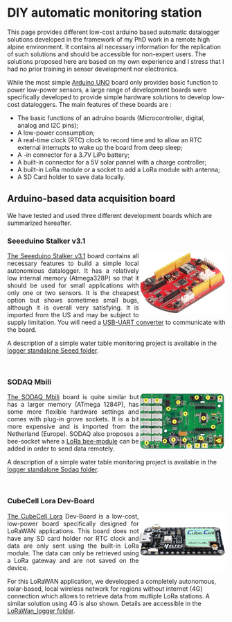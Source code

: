 # DIY automatic monitoring station

This page provides different low-cost arduino based automatic datalogger solutions developed in the framework of my PhD work in a remote high alpine environment.
It contains all necessary information for the replication of such solutions and should be accessible for non-expert users. The solutions proposed here are based on my own experience and I stress that I had no prior training in sensor development nor electronics.

While the most simple <a href="https://www.arduino.cc/en/main/arduinoBoardUno">Arduino UNO</a> board only provides basic function to power low-power sensors, a large range of development boards were specifically developed to provide simple hardware solutions to develop low-cost dataloggers.
The main features of these boards are :
<ul>
  <li>The basic functions of an adruino boards (Microcontroller, digital, analog and I2C pins); </li>
  <li>A low-power consumption; </li>
  <li>A real-time clock (RTC) clock to record time and to allow an RTC external interrupts to wake up the board from deep sleep;</li>
  <li>A 
    -in connector for a 3.7V LiPo battery;</li>
  <li>A built-in connector for a 5V solar pannel with a charge controller;</li>
  <li>A built-in LoRa module or a socket to add a LoRa module with antenna;</li>
  <li>A SD Card holder to save data locally.</li>
</ul>  

## Arduino-based data acquisition board

We have tested and used three different development boards which are summarized hereafter.

### Seeeduino Stalker v3.1
<img align="right" src="images/seeeduino.jpg" width="200"/>
<p align="justify">
<a href="https://wiki.seeedstudio.com/Seeeduino_Stalker_V3.1/">The Seeeduino Stalker v3.1</a> board contains all necessary features to build a simple local autonomious datalogger. It has a relatively low internal memory (Atmega328P) so that it should be used for small applications with only one or two sensors. It is the cheapest option but shows sometimes small bugs, although it is overall very satisfying. It is imported from the US and may be subject to supply limitation. You will need a <a href="https://wiki.seeedstudio.com/UartSBee_v5/">USB-UART converter</a> to communicate with the board.
  
A description of a simple water table monitoring project is available in the <a href="/logger_standalone_seeed">logger standalone Seeed folder</a>.
</p>
<br>

### SODAQ Mbili
<img align="right" src="images/sodaq.jpg" width="200"/>
<p align="justify">
<a href="https://support.sodaq.com/Boards/Mbili/">The SODAQ Mbili</a> board is quite similar but has a larger memory (ATmega 1284P), has some more flexible hardware settings and comes with plug-in grove sockets. It is a bit more expensive and is imported from the Netherland (Europe). SODAQ also proposes a bee-socket where a <a href="https://shop.sodaq.com/lorabee-rn2483-order-now.html">LoRa bee-module</a> can be added in order to send data remotely. 
  
A description of a simple water table monitoring project is available in the <a href="/logger_standalone_sodaq">logger standalone Sodaq folder</a>.</p>
<br>

### CubeCell Lora Dev-Board
<img align="right" src="images/cubecell.jpg" width="200"/>
<p align="justify">
<a href="https://heltec.org/product/htcc-ab01/">The CubeCell Lora</a> Dev-Board is a low-cost, low-power board specifically designed for LoRaWAN applications. This board does not have any SD card holder nor RTC clock and data are only sent using the built-in LoRa module. The data can only be retrieved using a LoRa gateway and are not saved on the device.

For this LoRaWAN application, we developped a completely autonomous, solar-based, local wireless network for regions without internet (4G) connection which allows to retrieve data from mutliple LoRa stations. A similar solution using 4G is also shown. Details are accessible in the <a href="/LoRaWan_logger">LoRaWan_logger folder</a>.
</p>
<br>

